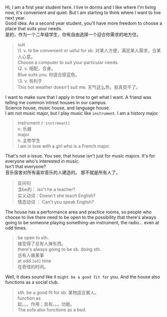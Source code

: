 Hi, I am a first year student here. I live in dorms and I like where I'm living now, it's convenient and quiet. But I am starting to think where I want to live next year.  
Good idea. As a second year student, you'll have more freedom to choose a place that suits your needs.  
是的，作为一个二年级学生，你有自由选择一个迎合你需求的地方住。  
> suit  
> \1. v. to be convenient or usful for sb. 对某人方便，满足某人需求，合某人心意。  
> Choose a computer to suit your particular needs.  
> \2. v. 相配，合身。  
> Blue suits you. 你适合穿蓝色。  
> \3. v. 有利于  
> This hot weather doesn't suit me. 天气这么热，我真受不了。  

I want to make sure that I apply in time to get what I want. A friend was telling me common intrest houses in our campus.  
Science house, music house, and language house.  
I am not music major, but I play music like `instrument`. I am a history major.
> instrument `['ɪnstrʊmənt]`  
> n. 乐器  
> major  
> n. 主修学生  
> I am in love with a girl who is a French major.  

That's not a issue. You see, that house isn't just for music majors. It's for everyone who's interested in music.  
Isn't that everyone?  
音乐宿舍对所有喜欢音乐的人建造的。 那不就是所有人了。  
> 反问句  
> 含be的： isn't he a teacher?  
> 实义动词：Doesn't she teach English?  
> 情态动词 ： Can't you speak English?  

The house has  a performance area and practice rooms, so people who choose to live there need to be open to the possibility that there's always going to be someone playing something-an instrument, the radio... even at odd times.  
> be open to sth.  
> 接受得了总有人弹东西。  
> there's always going to be sb. doing sth.  
> 总有人做某事    
> at odd  `[ɒd]` time  
> 在奇怪的时间。  

Well, it does sound like it `might be a good fit for` you. And the house also functions as a social club.  
> sth. be a good fit for sb. 某物适合某人。  
> function as  
> 起。。。作用；具有。。。功能。  
> The sofa also functions as a bed.  

